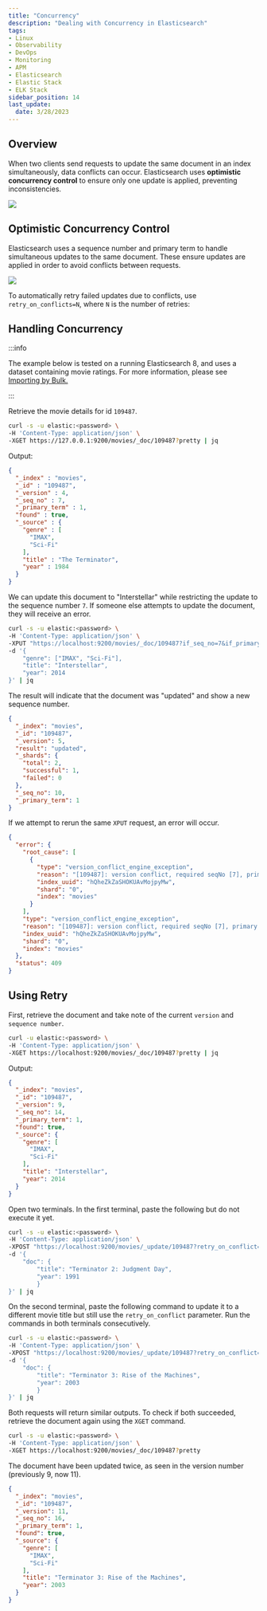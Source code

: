 ```yaml
---
title: "Concurrency"
description: "Dealing with Concurrency in Elasticsearch"
tags: 
- Linux
- Observability
- DevOps
- Monitoring 
- APM
- Elasticsearch
- Elastic Stack
- ELK Stack
sidebar_position: 14
last_update:
  date: 3/28/2023
---
```



## Overview 

When two clients send requests to update the same document in an index simultaneously, data conflicts can occur. Elasticsearch uses **optimistic concurrency control** to ensure only one update is applied, preventing inconsistencies.

![](/img/docs/12212024-es-dealing-with-concurrency.png)


## Optimistic Concurrency Control

Elasticsearch uses a sequence number and primary term to handle simultaneous updates to the same document. These ensure updates are applied in order to avoid conflicts between requests.  

![](/img/docs/12212024-es-dealing-with-concurrency-2.png)

To automatically retry failed updates due to conflicts, use `retry_on_conflicts=N`, where `N` is the number of retries:  

## Handling Concurrency 

:::info 

The example below is tested on a running Elasticsearch 8, and uses a dataset containing movie ratings. For more information, please see [Importing by Bulk.](/docs/018-Observability/020-Elastic-Stack/003-Mapping-and-indexing/012-Updating-Data.md#importing-by-bulk)

:::

Retrieve the movie details for id `109487`.

```bash
curl -s -u elastic:<password> \
-H 'Content-Type: application/json' \
-XGET https://127.0.0.1:9200/movies/_doc/109487?pretty | jq
```

Output:

```json
{
  "_index" : "movies",
  "_id" : "109487",
  "_version" : 4,
  "_seq_no" : 7,
  "_primary_term" : 1,
  "found" : true,
  "_source" : {
    "genre" : [
      "IMAX",
      "Sci-Fi"
    ],
    "title" : "The Terminator",
    "year" : 1984
  }
} 
```

We can update this document to "Interstellar" while restricting the update to the sequence number `7`. If someone else attempts to update the document, they will receive an error.

```bash
curl -s -u elastic:<password> \
-H 'Content-Type: application/json' \
-XPUT "https://localhost:9200/movies/_doc/109487?if_seq_no=7&if_primary_term=1" \
-d '{
    "genre": ["IMAX", "Sci-Fi"],
    "title": "Interstellar",
    "year": 2014
}' | jq
```

The result will indicate that the document was "updated" and show a new sequence number.

```json
{
  "_index": "movies",
  "_id": "109487",
  "_version": 5,
  "result": "updated",
  "_shards": {
    "total": 2,
    "successful": 1,
    "failed": 0
  },
  "_seq_no": 10,
  "_primary_term": 1
} 
```

If we attempt to rerun the same `XPUT` request, an error will occur.

```json
{
  "error": {
    "root_cause": [
      {
        "type": "version_conflict_engine_exception",
        "reason": "[109487]: version conflict, required seqNo [7], primary term [1]. current document has seqNo [10] and primary term [1]",
        "index_uuid": "hQheZkZaSHOKUAvMojpyMw",
        "shard": "0",
        "index": "movies"
      }
    ],
    "type": "version_conflict_engine_exception",
    "reason": "[109487]: version conflict, required seqNo [7], primary term [1]. current document has seqNo [10] and primary term [1]",
    "index_uuid": "hQheZkZaSHOKUAvMojpyMw",
    "shard": "0",
    "index": "movies"
  },
  "status": 409
} 
```

## Using Retry 

First, retrieve the document and take note of the current `version` and `sequence number`.

```bash
curl -u elastic:<password> \
-H 'Content-Type: application/json' \
-XGET https://localhost:9200/movies/_doc/109487?pretty | jq
```

Output:

```json 
{
  "_index": "movies",
  "_id": "109487",
  "_version": 9,
  "_seq_no": 14,
  "_primary_term": 1,
  "found": true,
  "_source": {
    "genre": [
      "IMAX",
      "Sci-Fi"
    ],
    "title": "Interstellar",
    "year": 2014
  }
}
```

Open two terminals. In the first terminal, paste the following but do not execute it yet.

```bash
curl -s -u elastic:<password> \
-H 'Content-Type: application/json' \
-XPOST "https://localhost:9200/movies/_update/109487?retry_on_conflict=5" \
-d '{
    "doc": {
        "title": "Terminator 2: Judgment Day",
        "year": 1991    
        }
}' | jq
```

On the second terminal, paste the following command to update it to a different movie title but still use the `retry_on_conflict` parameter. Run the commands in both terminals consecutively.


```bash
curl -s -u elastic:<password> \
-H 'Content-Type: application/json' \
-XPOST "https://localhost:9200/movies/_update/109487?retry_on_conflict=5" \
-d '{
    "doc": {
        "title": "Terminator 3: Rise of the Machines",
        "year": 2003    
        }
}' | jq
```

Both requests will return similar outputs. To check if both succeeded, retrieve the document again using the `XGET` command.

```bash
curl -s -u elastic:<password> \
-H 'Content-Type: application/json' \
-XGET https://localhost:9200/movies/_doc/109487?pretty
```

The document have been updated twice, as seen in the version number (previously 9, now 11).

```json
{
  "_index": "movies",
  "_id": "109487",
  "_version": 11,
  "_seq_no": 16,
  "_primary_term": 1,
  "found": true,
  "_source": {
    "genre": [
      "IMAX",
      "Sci-Fi"
    ],
    "title": "Terminator 3: Rise of the Machines",
    "year": 2003
  }
} 
```